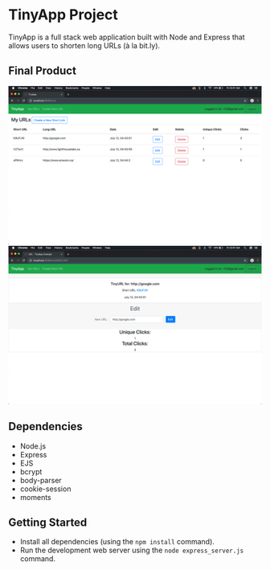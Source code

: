 # TinyApp Project

TinyApp is a full stack web application built with Node and Express that allows users to shorten long URLs (à la bit.ly).

## Final Product

!["url display"](https://github.com/kir-/tinyapp2/blob/master/docs/tinyURL%20url_page.png?raw=true)
!["url editor"](https://github.com/kir-/tinyapp2/blob/master/docs/tinyURL%20url_edit.png?raw=true)

## Dependencies

- Node.js
- Express
- EJS
- bcrypt
- body-parser
- cookie-session
- moments

## Getting Started

- Install all dependencies (using the `npm install` command).
- Run the development web server using the `node express_server.js` command.